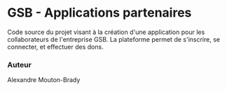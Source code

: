 # GSB - Applications partenaires #

Code source du projet visant à la création d'une application pour les collaborateurs de l'entreprise GSB. La plateforme permet de s'inscrire, se connecter, et effectuer des dons.

### Auteur ###

Alexandre Mouton-Brady